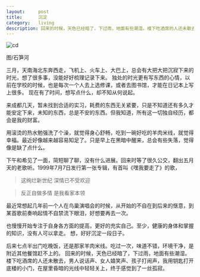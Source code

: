 ```yaml
---
layout:     post
title:      沉淀
category:   living
description: 回来的时候，天色已经暗了，下过雨，地面有些潮湿。楼下吃酒席的人还未散去，男人说话声、女人嬉笑声、孩子打闹声，我用钥匙打开底楼的小门...
---
```


![cd](https://fire15.com/images/ct/cd.jpg)

图/石笋河


三月，天南海北东奔西走，飞机上、火车上、大巴上，总会有大把大把沉寂下来的时光，想了很多事，没能好好梳理记录下来。
独处的时光更有写东西的心情，以前在学校的时候，也是每次一个人去上选修课，或者去图书馆，才能在日记本上写上很多。
现在有了时间，想写点什么，却不知从何说起。

来成都几天，暂未找到合适的实习，耗费的东西无关紧要，只是不知道还有多久才能安定下来，未知的东西，总是不安的东西。但我知道，所有这一切独自经历，都会是我的财富。

用滚烫的热水勉强洗了个澡，就觉得身心舒畅，吃到一碗好吃的羊肉米线，就觉得幸福。最近好像越来越容易知足了。只是早上在黑暗中醒来，总会有些失落，觉得像是缺了点什么。

下午和希见了一面，简短聊了聊，没有什么进展。回来时等了很久公交，翻出五月天的老歌听。1999年7月7日发行第一张专辑，有首叫《嘿我要走了》的歌，
>这绚烂新世纪 深情已不受欢迎

>反正自做多情 是我看家本领

最近常想起几年前一个人在鸟巢演唱会的时候，从开始的不自在到后来的惬意，到某首歌前奏响起情不自禁流下眼泪，好想要再去一次。

也慢慢开始专注于自身各方面的提高，更好的充实自己。至少，健康的身体和掌握的知识，没有人可以拿走。
想，好好沉淀一段日子。

后来七点半出门吃晚饭，还是那家羊肉米线。吃过一次，味道不错，环境干净，是附近其他餐馆赶不上的。
回来的时候，天色已经暗了，下过雨，地面有些潮湿。楼下吃酒席的人还未散去，男人说话声、女人嬉笑声、孩子打闹声，我用钥匙打开底楼的小门，在屋里昏暗的光线中轻轻关上，终于感觉到了一丝孤寂。